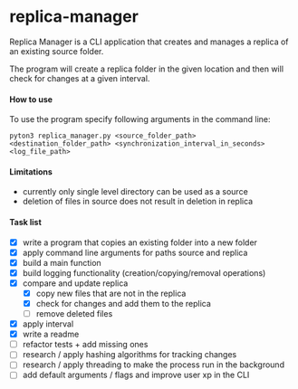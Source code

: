 # replica-manager

Replica Manager is a CLI application that creates and manages a replica of an existing source folder.

The program will create a replica folder in the given location and then will check for changes at a given interval.

#### How to use

To use the program specify following arguments in the command line:

```
pyton3 replica_manager.py <source_folder_path> <destination_folder_path> <synchronization_interval_in_seconds> <log_file_path>
```

#### Limitations

- currently only single level directory can be used as a source
- deletion of files in source does not result in deletion in replica

#### Task list

- [x] write a program that copies an existing folder into a new folder
- [x] apply command line arguments for paths source and replica
- [x] build a main function
- [x] build logging functionality (creation/copying/removal operations)
- [x] compare and update replica
  - [x] copy new files that are not in the replica
  - [x] check for changes and add them to the replica
  - [ ] remove deleted files
- [x] apply interval
- [x] write a readme
- [ ] refactor tests + add missing ones
- [ ] research / apply hashing algorithms for tracking changes
- [ ] research / apply threading to make the process run in the background
- [ ] add default arguments / flags and improve user xp in the CLI
